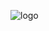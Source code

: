 
![logo]([URL_or_path_to_image](https://images.pexels.com/photos/736230/pexels-photo-736230.jpeg?cs=srgb&dl=pexels-jonaskakaroto-736230.jpg&fm=jpg))
